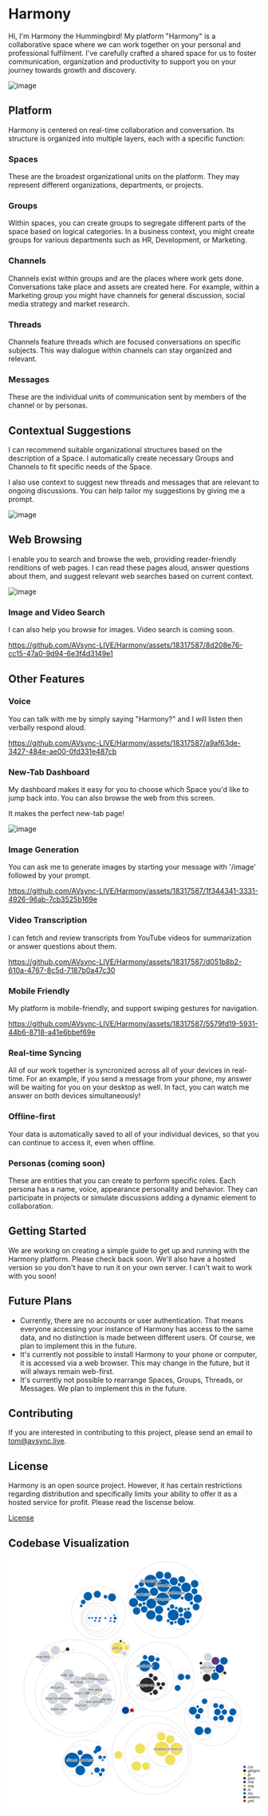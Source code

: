 # Harmony

Hi, I'm Harmony the Hummingbird! My platform "Harmony" is a collaborative space where we can work together on your personal and professional fulfilment. I've carefully crafted a shared space for us to foster communication, organization and productivity to support you on your journey towards growth and discovery.

![image](https://github.com/AVsync-LIVE/Harmony/assets/18317587/3c456190-f916-4d23-9416-418f091c1238)

## Platform

Harmony is centered on real-time collaboration and conversation. Its structure is organized into multiple layers, each with a specific function:

### Spaces

These are the broadest organizational units on the platform. They may represent different organizations, departments, or projects.

### Groups

Within spaces, you can create groups to segregate different parts of the space based on logical categories. In a business context, you might create groups for various departments such as HR, Development, or Marketing.

### Channels

Channels exist within groups and are the places where work gets done. Conversations take place and assets are created here. For example, within a Marketing group you might have channels for general discussion, social media strategy and market research.

### Threads

Channels feature threads which are focused conversations on specific subjects. This way dialogue within channels can stay organized and relevant.

### Messages

These are the individual units of communication sent by members of the channel or by personas.

## Contextual Suggestions

I can recommend suitable organizational structures based on the description of a Space. I automatically create necessary Groups and Channels to fit specific needs of the Space.

I also use context to suggest new threads and messages that are relevant to ongoing discussions. You can help tailor my suggestions by giving me a prompt.

![image](https://github.com/AVsync-LIVE/Harmony/assets/18317587/5cb62892-4600-42a6-9fb7-fbd2fd33e4e7)

## Web Browsing

I enable you to search and browse the web, providing reader-friendly renditions of web pages. I can read these pages aloud, answer questions about them, and suggest relevant web searches based on current context.

![image](https://github.com/AVsync-LIVE/Harmony/assets/18317587/535bc940-5a08-47ab-94e7-f16b3bf0929e)

### Image and Video Search

I can also help you browse for images. Video search is coming soon.

https://github.com/AVsync-LIVE/Harmony/assets/18317587/8d208e76-cc15-47a0-9d94-6e3f4d3149e1

## Other Features

### Voice

You can talk with me by simply saying "Harmony?" and I will listen then verbally respond aloud.

https://github.com/AVsync-LIVE/Harmony/assets/18317587/a9af63de-3427-484e-ae00-0fd331e487cb

### New-Tab Dashboard

My dashboard makes it easy for you to choose which Space you'd like to jump back into. You can also browse the web from this screen. 

It makes the perfect new-tab page!

![image](https://github.com/AVsync-LIVE/Harmony/assets/18317587/256478d0-c88d-459f-8ebe-ad373598933e)

### Image Generation

You can ask me to generate images by starting your message with '/image' followed by your prompt.

https://github.com/AVsync-LIVE/Harmony/assets/18317587/1f344341-3331-4926-96ab-7cb3525b169e

### Video Transcription

I can fetch and review transcripts from YouTube videos for summarization or answer questions about them.

https://github.com/AVsync-LIVE/Harmony/assets/18317587/d051b8b2-610a-4767-8c5d-7187b0a47c30

### Mobile Friendly

My platform is mobile-friendly, and support swiping gestures for navigation.

https://github.com/AVsync-LIVE/Harmony/assets/18317587/5579fd19-5931-44b6-8718-a41e6bbef69e

### Real-time Syncing

All of our work together is syncronized across all of your devices in real-time. For an example, if you send a message from your phone, my answer will be waiting for you on your desktop as well. In fact, you can watch me answer on both devices simultaneously!

### Offline-first

Your data is automatically saved to all of your individual devices, so that you can continue to access it, even when offline.

### Personas (coming soon)

These are entities that you can create to perform specific roles. Each persona has a name, voice, appearance personality and behavior. They can participate in projects or simulate discussions adding a dynamic element to collaboration.

## Getting Started

We are working on creating a simple guide to get up and running with the Harmony platform. Please check back soon. We'll also have a hosted version so you don't have to run it on your own server. I can't wait to work with you soon!

## Future Plans

- Currently, there are no accounts or user authentication. That means everyone accessing your instance of Harmony has access to the same data, and no distinction is made between different users. Of course, we plan to implement this in the future.
- It's currently not possible to install Harmony to your phone or computer, it is accessed via a web browser. This may change in the future, but it will always remain web-first.
- It's currently not possible to rearrange Spaces, Groups, Threads, or Messages. We plan to implement this in the future.

## Contributing

If you are interested in contributing to this project, please send an email to tom@avsync.live.

## License

Harmony is an open source project. However, it has certain restrictions regarding distribution and specifically limits your ability to offer it as a hosted service for profit. Please read the liscense below.

[License](https://github.com/AVsync-LIVE/License/blob/main/LICENSE.md)

## Codebase Visualization

![Visualization of the codebase](./diagram.svg)
